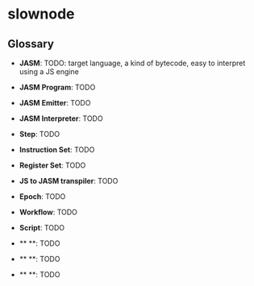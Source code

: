 ﻿# slownode



## Glossary

- **JASM**: TODO: target language, a kind of bytecode, easy to interpret using a JS engine

- **JASM Program**: TODO

- **JASM Emitter**: TODO

- **JASM Interpreter**: TODO

- **Step**: TODO

- **Instruction Set**: TODO

- **Register Set**: TODO

- **JS to JASM transpiler**: TODO

- **Epoch**: TODO

- **Workflow**: TODO

- **Script**: TODO

- ** **: TODO

- ** **: TODO

- ** **: TODO


